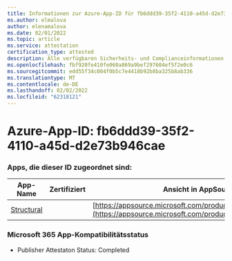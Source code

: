 ```yaml
---
title: Informationen zur Azure-App-ID für fb6ddd39-35f2-4110-a45d-d2e73b946cae
ms.author: elmalova
author: elenamalova
ms.date: 02/01/2022
ms.topic: article
ms.service: attestation
certification_type: attested
description: Alle verfügbaren Sicherheits- und Complianceinformationen für fb6ddd39-35f2-4110-a45d-d2e73b946cae.
ms.openlocfilehash: fbf920fe410fe060a869a9bef297604ef5f2e0c6
ms.sourcegitcommit: edd55f34c004f0b5c7e4418b92b8ba325b8ab336
ms.translationtype: MT
ms.contentlocale: de-DE
ms.lasthandoff: 02/02/2022
ms.locfileid: "62318121"
---
```

# <a name="azure-app-id-fb6ddd39-35f2-4110-a45d-d2e73b946cae"></a>Azure-App-ID: fb6ddd39-35f2-4110-a45d-d2e73b946cae


### <a name="apps-associated-with-this-id"></a>Apps, die dieser ID zugeordnet sind:
| **App-Name** | **Zertifiziert** | **Ansicht in AppSource** |
|--------------|---------------|-----------------------|
| [Structural](https://docs.microsoft.com/microsoft-365-app-certification/forward/WA200002514) |  | [https://appsource.microsoft.com/product/office/WA200002514](https://appsource.microsoft.com/product/office/WA200002514) |

### <a name="microsoft-365-app-compliance-status"></a>Microsoft 365 App-Kompatibilitätsstatus
- Publisher Attestaton Status: Completed
